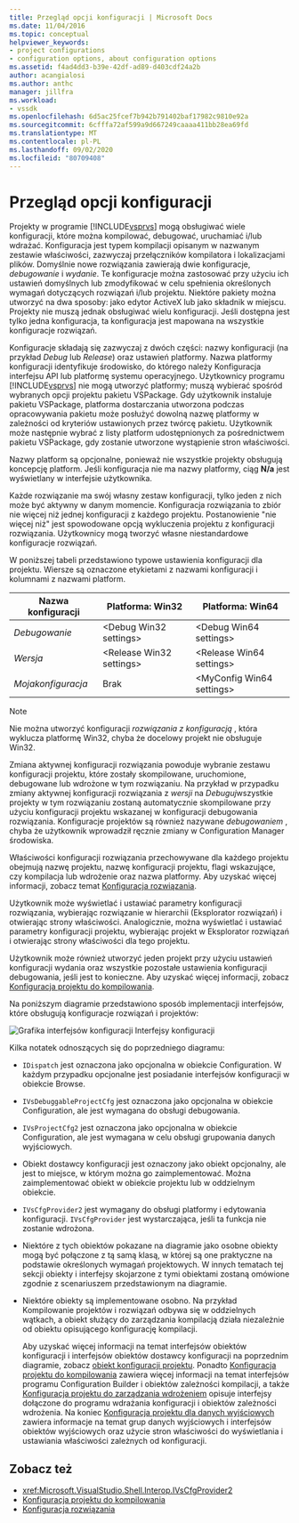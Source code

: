 ```yaml
---
title: Przegląd opcji konfiguracji | Microsoft Docs
ms.date: 11/04/2016
ms.topic: conceptual
helpviewer_keywords:
- project configurations
- configuration options, about configuration options
ms.assetid: f4ad4dd3-b39e-42df-ad89-d403cdf24a2b
author: acangialosi
ms.author: anthc
manager: jillfra
ms.workload:
- vssdk
ms.openlocfilehash: 6d5ac25fcef7b942b791402baf17982c9810e92a
ms.sourcegitcommit: 6cfffa72af599a9d667249caaaa411bb28ea69fd
ms.translationtype: MT
ms.contentlocale: pl-PL
ms.lasthandoff: 09/02/2020
ms.locfileid: "80709408"
---
```

# <a name="configuration-options-overview"></a>Przegląd opcji konfiguracji
Projekty w programie [!INCLUDE[vsprvs](../../code-quality/includes/vsprvs_md.md)] mogą obsługiwać wiele konfiguracji, które można kompilować, debugować, uruchamiać i/lub wdrażać. Konfiguracja jest typem kompilacji opisanym w nazwanym zestawie właściwości, zazwyczaj przełączników kompilatora i lokalizacjami plików. Domyślnie nowe rozwiązania zawierają dwie konfiguracje, *debugowanie* i *wydanie*. Te konfiguracje można zastosować przy użyciu ich ustawień domyślnych lub zmodyfikować w celu spełnienia określonych wymagań dotyczących rozwiązań i/lub projektu. Niektóre pakiety można utworzyć na dwa sposoby: jako edytor ActiveX lub jako składnik w miejscu. Projekty nie muszą jednak obsługiwać wielu konfiguracji. Jeśli dostępna jest tylko jedna konfiguracja, ta konfiguracja jest mapowana na wszystkie konfiguracje rozwiązań.

 Konfiguracje składają się zazwyczaj z dwóch części: nazwy konfiguracji (na przykład *Debug* lub *Release*) oraz ustawień platformy. Nazwa platformy konfiguracji identyfikuje środowisko, do którego należy Konfiguracja interfejsu API lub platformę systemu operacyjnego. Użytkownicy programu [!INCLUDE[vsprvs](../../code-quality/includes/vsprvs_md.md)] nie mogą utworzyć platformy; muszą wybierać spośród wybranych opcji projektu pakietu VSPackage. Gdy użytkownik instaluje pakietu VSPackage, platforma dostarczania utworzona podczas opracowywania pakietu może posłużyć dowolną nazwę platformy w zależności od kryteriów ustawionych przez twórcę pakietu. Użytkownik może następnie wybrać z listy platform udostępnionych za pośrednictwem pakietu VSPackage, gdy zostanie utworzone wystąpienie stron właściwości.

 Nazwy platform są opcjonalne, ponieważ nie wszystkie projekty obsługują koncepcję platform. Jeśli konfiguracja nie ma nazwy platformy, ciąg **N/a** jest wyświetlany w interfejsie użytkownika.

 Każde rozwiązanie ma swój własny zestaw konfiguracji, tylko jeden z nich może być aktywny w danym momencie. Konfiguracja rozwiązania to zbiór nie więcej niż jednej konfiguracji z każdego projektu. Postanowienie "nie więcej niż" jest spowodowane opcją wykluczenia projektu z konfiguracji rozwiązania. Użytkownicy mogą tworzyć własne niestandardowe konfiguracje rozwiązań.

 W poniższej tabeli przedstawiono typowe ustawienia konfiguracji dla projektu. Wiersze są oznaczone etykietami z nazwami konfiguracji i kolumnami z nazwami platform.

|Nazwa konfiguracji|Platforma: Win32|Platforma: Win64|
|------------------------|----------------------|----------------------|
|*Debugowanie*|\<Debug Win32 settings>|\<Debug Win64 settings>|
|*Wersja*|\<Release Win32 settings>|\<Release Win64 settings>|
|*Mojakonfiguracja*|Brak|\<MyConfig Win64 settings>|

> [!NOTE]
> Nie można utworzyć konfiguracji *rozwiązania z konfiguracją* , która wyklucza platformę Win32, chyba że docelowy projekt nie obsługuje Win32.

 Zmiana aktywnej konfiguracji rozwiązania powoduje wybranie zestawu konfiguracji projektu, które zostały skompilowane, uruchomione, debugowane lub wdrożone w tym rozwiązaniu. Na przykład w przypadku zmiany aktywnej konfiguracji rozwiązania z *wersji* na *Debuguj*wszystkie projekty w tym rozwiązaniu zostaną automatycznie skompilowane przy użyciu konfiguracji projektu wskazanej w konfiguracji debugowania rozwiązania. Konfiguracje projektów są również nazywane *debugowaniem* , chyba że użytkownik wprowadził ręcznie zmiany w Configuration Manager środowiska.

 Właściwości konfiguracji rozwiązania przechowywane dla każdego projektu obejmują nazwę projektu, nazwę konfiguracji projektu, flagi wskazujące, czy kompilacja lub wdrożenie oraz nazwa platformy. Aby uzyskać więcej informacji, zobacz temat [Konfiguracja rozwiązania](../../extensibility/internals/solution-configuration.md).

 Użytkownik może wyświetlać i ustawiać parametry konfiguracji rozwiązania, wybierając rozwiązanie w hierarchii (Eksplorator rozwiązań) i otwierając strony właściwości. Analogicznie, można wyświetlać i ustawiać parametry konfiguracji projektu, wybierając projekt w Eksplorator rozwiązań i otwierając strony właściwości dla tego projektu.

 Użytkownik może również utworzyć jeden projekt przy użyciu ustawień konfiguracji wydania oraz wszystkie pozostałe ustawienia konfiguracji debugowania, jeśli jest to konieczne. Aby uzyskać więcej informacji, zobacz [Konfiguracja projektu do kompilowania](../../extensibility/internals/project-configuration-for-building.md).

 Na poniższym diagramie przedstawiono sposób implementacji interfejsów, które obsługują konfiguracje rozwiązań i projektów:

 ![Grafika interfejsów konfiguracji](../../extensibility/internals/media/vsconfiginterfaces.gif "vsConfigInterfaces") Interfejsy konfiguracji

 Kilka notatek odnoszących się do poprzedniego diagramu:

- `IDispatch` jest oznaczona jako opcjonalna w obiekcie Configuration. W każdym przypadku opcjonalne jest posiadanie interfejsów konfiguracji w obiekcie Browse.

- `IVsDebuggableProjectCfg` jest oznaczona jako opcjonalna w obiekcie Configuration, ale jest wymagana do obsługi debugowania.

- `IVsProjectCfg2` jest oznaczona jako opcjonalna w obiekcie Configuration, ale jest wymagana w celu obsługi grupowania danych wyjściowych.

- Obiekt dostawcy konfiguracji jest oznaczony jako obiekt opcjonalny, ale jest to miejsce, w którym można go zaimplementować. Można zaimplementować obiekt w obiekcie projektu lub w oddzielnym obiekcie.

- `IVsCfgProvider2` jest wymagany do obsługi platformy i edytowania konfiguracji. `IVsCfgProvider` jest wystarczająca, jeśli ta funkcja nie zostanie wdrożona.

- Niektóre z tych obiektów pokazane na diagramie jako osobne obiekty mogą być połączone z tą samą klasą, w której są one praktyczne na podstawie określonych wymagań projektowych. W innych tematach tej sekcji obiekty i interfejsy skojarzone z tymi obiektami zostaną omówione zgodnie z scenariuszem przedstawionym na diagramie.

- Niektóre obiekty są implementowane osobno. Na przykład Kompilowanie projektów i rozwiązań odbywa się w oddzielnych wątkach, a obiekt służący do zarządzania kompilacją działa niezależnie od obiektu opisującego konfigurację kompilacji.

  Aby uzyskać więcej informacji na temat interfejsów obiektów konfiguracji i interfejsów obiektów dostawcy konfiguracji na poprzednim diagramie, zobacz [obiekt konfiguracji projektu](../../extensibility/internals/project-configuration-object.md). Ponadto [Konfiguracja projektu do kompilowania](../../extensibility/internals/project-configuration-for-building.md) zawiera więcej informacji na temat interfejsów programu Configuration Builder i obiektów zależności kompilacji, a także [Konfiguracja projektu do zarządzania wdrożeniem](../../extensibility/internals/project-configuration-for-managing-deployment.md) opisuje interfejsy dołączone do programu wdrażania konfiguracji i obiektów zależności wdrożenia. Na koniec [Konfiguracja projektu dla danych wyjściowych](../../extensibility/internals/project-configuration-for-output.md) zawiera informacje na temat grup danych wyjściowych i interfejsów obiektów wyjściowych oraz użycie stron właściwości do wyświetlania i ustawiania właściwości zależnych od konfiguracji.

## <a name="see-also"></a>Zobacz też
- <xref:Microsoft.VisualStudio.Shell.Interop.IVsCfgProvider2>
- [Konfiguracja projektu do kompilowania](../../extensibility/internals/project-configuration-for-building.md)
- [Konfiguracja rozwiązania](../../extensibility/internals/solution-configuration.md)
